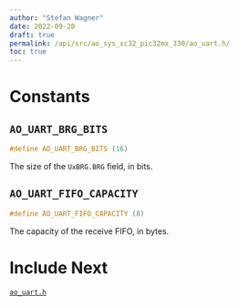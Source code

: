 ```yaml
---
author: "Stefan Wagner"
date: 2022-09-20
draft: true
permalink: /api/src/ao_sys_xc32_pic32mx_330/ao_uart.h/
toc: true
---
```


# Constants

## `AO_UART_BRG_BITS`

```c
#define AO_UART_BRG_BITS (16)
```

The size of the `UxBRG.BRG` field, in bits.

## `AO_UART_FIFO_CAPACITY`

```c
#define AO_UART_FIFO_CAPACITY (8)
```

The capacity of the receive FIFO, in bytes.

# Include Next

[`ao_uart.h`](../ao_sys_xc32_pic32_uart/ao_uart.h.md)
